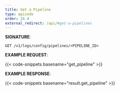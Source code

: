 ```yaml
---
title: Get a Pipeline
type: apicode
order: 24.4
external_redirect: /api/#get-a-pipelines
---
```


**SIGNATURE**:

`GET /v1/logs/config/pipelines/<PIPELINE_ID>`

**EXAMPLE REQUEST**:

{{< code-snippets basename="get_pipeline" >}}

**EXAMPLE RESPONSE**:

{{< code-snippets basename="result.get_pipeline" >}}
